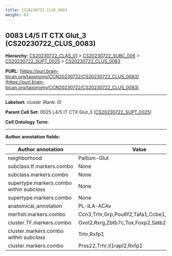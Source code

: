 ```yaml
---
title: CS20230722_CLUS_0083
weight: 83
---
```

## 0083 L4/5 IT CTX Glut_3 (CS20230722_CLUS_0083)
<b>Hierarchy: </b>
[CS20230722_CLAS_01](../CS20230722_CLAS_01) >
[CS20230722_SUBC_006](../CS20230722_SUBC_006) >
[CS20230722_SUPT_0025](../CS20230722_SUPT_0025) >
[CS20230722_CLUS_0083](../CS20230722_CLUS_0083)

**PURL:** [https://purl.brain-bican.org/taxonomy/CCN20230722/CS20230722_CLUS_0083](https://purl.brain-bican.org/taxonomy/CCN20230722/CS20230722_CLUS_0083)

---


**Labelset:** cluster (Rank: 0)

**Parent Cell Set:** 0025 L4/5 IT CTX Glut_3 ([CS20230722_SUPT_0025](../CS20230722_SUPT_0025))



**Cell Ontology Term:** 

[MARKER GENES.]: #


---

[TRANSFERRED ANNOTATIONS.]: #


[AUTHOR ANNOTATION FIELDS.]: #


**Author annotation fields:**

| Author annotation | Value |
|-------------------|-------|
|neighborhood|Pallium-Glut|
|subclass.tf.markers.combo|None|
|subclass.markers.combo|None|
|supertype.markers.combo _within subclass_|None|
|supertype.markers.combo|None|
|anatomical_annotation|PL-ILA-ACAv|
|merfish.markers.combo|Ccn3,Trhr,Grp,Pou6f2,Tafa1,Ccbe1,Smoc2,Kcng1|
|cluster.TF.markers.combo|Ovol2,Rxrg,Zbtb7c,Tox,Foxp2,Satb2|
|cluster.markers.combo _within subclass_|Trhr,Rxfp1|
|cluster.markers.combo|Prss22,Trhr,Il1rapl2,Rxfp1|
